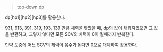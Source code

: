 > top-down dp

dp[hp1][hp2][hp3]를 활용한다.

931, 913, 391, 319, 193, 139 만큼 체력을 깎았을 때, dp의 값이 채워져있으면 그 값을 반환하고, 그렇지 않다면 모든 SCV의 체력이 0이 될때까지 반복한다.

만약 도중에 어느 SCV의 체력이 음수가 된다면 0으로 대체하여 활용한다.
